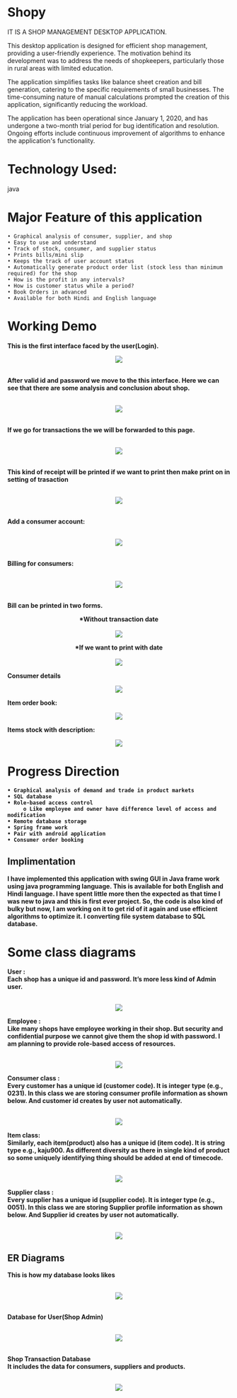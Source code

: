 # Shopy
IT IS A SHOP MANAGEMENT DESKTOP APPLICATION.

This desktop application is designed for efficient shop management, providing a user-friendly experience. The motivation behind its development was to address the needs of shopkeepers, particularly those in rural areas with limited education.

The application simplifies tasks like balance sheet creation and bill generation, catering to the specific requirements of small businesses. The time-consuming nature of manual calculations prompted the creation of this application, significantly reducing the workload.

The application has been operational since January 1, 2020, and has undergone a two-month trial period for bug identification and resolution. Ongoing efforts include continuous improvement of algorithms to enhance the application's functionality.
   
# Technology Used: 
 java

# Major Feature of this application

    • Graphical analysis of consumer, supplier, and shop
    • Easy to use and understand
    • Track of stock, consumer, and supplier status
    • Prints bills/mini slip    
    • Keeps the track of user account status
    • Automatically generate product order list (stock less than minimum required) for the shop
    • How is the profit in any intervals?
    • How is customer status while a period?
    • Book Orders in advanced
    • Available for both Hindi and English language
    


# Working Demo
<b>This is the first interface faced by the user(Login).<b/>
<br>
<p align="center" width="100%">
    <img  src="./Demo_Resources/user_login.png.jpg"> 
</p>
<br>
<b>After valid id and password we move to the this interface. Here we can see that there are some analysis and conclusion about shop. </b>
<br>
<p align="center" width="100%">
    <br>
    <img src="./Demo_Resources/MM.jpg"> 
</p>
<br>
 <b>If we go for transactions the we will be forwarded to this page. </b>
<br>
<p align="center" width="100%">
    <br>
    <img  src="./Demo_Resources/transaction.png.jpg"> 
</p>
<br>
<b>This kind of receipt will be printed if we want to print then make print on in setting of trasaction</b>
<br>
<p align="center" width="100%">
    <br>
    <img src="./Demo_Resources/0001_Reciept.png"> 
</p>

<br>
<b>Add a consumer account:</b>
<br>
<p align="center" width="100%">
    <br>
    <img  src="./Demo_Resources/consumer_add.jpg"> 
</p>
<br>
<b>Billing for consumers:</b>
<br>
<p align="center" width="100%">
    <br>
    <img  src="./Demo_Resources/Billing_Consumer.png"> 
</p>
<br>
<b>Bill can be printed in two forms.</b>
<br>
<p align="center" width="100%">
   *Without transaction date<br><br>
    <img  src="./Demo_Resources/0063_Bill.png"> 
</p>
<p align="center" width="100%">
   *If we want to print with date<br><br>
    <img  src="./Demo_Resources/0420_Bill.png"> 
</p>

<b>Consumer details</b>
<br>
<p align="center" width="100%">
    <img  src="./Demo_Resources/consumer_list.png"> 
</p>

<b>Item order book:</b>
<br>
<p align="center" width="100%">
    <img  src="./Demo_Resources/item_order.png"> 
</p>

<b>Items stock with description:</b>
<br>
<p align="center" width="100%">
    <img  src="./Demo_Resources/Item_stock_description.png"> 
</p>

# Progress Direction
    • Graphical analysis of demand and trade in product markets
    • SQL database
    • Role-based access control
         o Like employee and owner have difference level of access and modification
    • Remote database storage
    • Spring frame work
    • Pair with android application
    • Consumer order booking

## Implimentation

 I have implemented this application with swing GUI in Java frame work using java programming language. This is available for both English and Hindi language. I have spent little more then the expected as that time I was new to java and this is first ever project. So, the code is also kind of bulky but now, I am working on it to get rid of it again and use efficient algorithms to optimize it. I converting file system database to SQL database.

 # Some class diagrams
 
 <b> User : </b>
 <br>
  Each shop has a unique id and password. It’s more less kind of Admin user.
  <p align="center" width="100%">
     <br>
     <img  src="./Demo_Resources/user_class.png"> 
  </p>
 
 <b> Employee : </b>
 <br>
  Like many shops have employee working in their shop. But security and confidential purpose we cannot give them the shop id with password. I am planning to provide role-based access of resources.
  <p align="center" width="100%">
     <br>
     <img  src="./Demo_Resources/employee_class.png"> 
  </p>
 
 <b> Consumer class : </b>
 <br>
  Every customer has a unique id (customer code). It is integer type (e.g., 0231). In this class we are storing consumer profile information as shown below. And customer id creates by user not automatically.
  <p align="center" width="100%">
     <br>
     <img  src="./Demo_Resources/consumer_class.png"> 
  </p>
 
 <b> Item class: </b>
 <br>
  Similarly, each item(product) also has a unique id (item code). It is string type e.g., kaju900. As different diversity as there in single kind of product so some uniquely identifying thing should be added at end of timecode.
  <p align="center" width="100%">
     <br>
     <img  src="./Demo_Resources/item_class.png"> 
  </p>
 
  <b> Supplier class : </b>
 <br>
  Every supplier has a unique id (supplier code). It is integer type (e.g., 0051). In this class we are storing Supplier profile information as shown below. And Supplier id creates by user not automatically.
  <p align="center" width="100%">
     <br>
     <img  src="./Demo_Resources/supplier_class.png"> 
  </p>
 
 ## ER Diagrams
 
 <b>This is how my database looks likes</b>
 <p align="center" width="100%">
     <br>
     <img  src="./Demo_Resources/database.png"> 
  </p>
 
 <br>
 <b> Database for User(Shop Admin)</b>
 <p align="center" width="100%">
     <br>
     <img  src="./Demo_Resources/user_database.png"> 
  </p>
 
 <br>
 <b> Shop Transaction Database</b><br> It includes the data for consumers, suppliers and products.
 <p align="center" width="100%">
     <br>
     <img  src="./Demo_Resources/CMR_PRT_ITM_database.png"> 
  </p>
